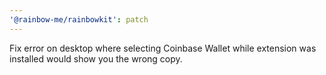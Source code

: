 ```yaml
---
'@rainbow-me/rainbowkit': patch
---
```


Fix error on desktop where selecting Coinbase Wallet while extension was installed would show you the wrong copy.
